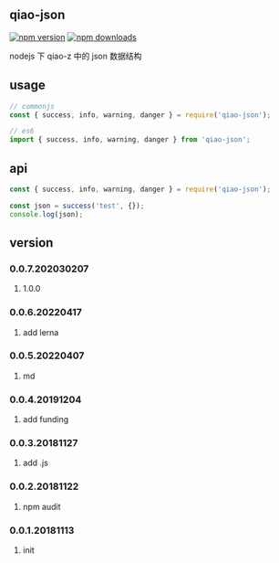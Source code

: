 ## qiao-json

[![npm version](https://img.shields.io/npm/v/qiao-json.svg?style=flat-square)](https://www.npmjs.org/package/qiao-json)
[![npm downloads](https://img.shields.io/npm/dm/qiao-json.svg?style=flat-square)](https://npm-stat.com/charts.html?package=qiao-json)

nodejs 下 qiao-z 中的 json 数据结构

## usage

```javascript
// commonjs
const { success, info, warning, danger } = require('qiao-json');

// es6
import { success, info, warning, danger } from 'qiao-json';
```

## api

```javascript
const { success, info, warning, danger } = require('qiao-json');

const json = success('test', {});
console.log(json);
```

## version

### 0.0.7.202030207

1. 1.0.0

### 0.0.6.20220417

1. add lerna

### 0.0.5.20220407

1. md

### 0.0.4.20191204

1. add funding

### 0.0.3.20181127

1. add .js

### 0.0.2.20181122

1. npm audit

### 0.0.1.20181113

1. init
